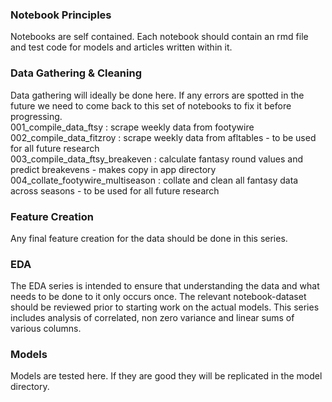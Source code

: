 ### Notebook Principles  
Notebooks are self contained.  Each notebook should contain an rmd file and test code for models and articles written within it.  


### Data Gathering & Cleaning   
Data gathering will ideally be done here.  If any errors are spotted in the future we need to come back to this set of notebooks to fix it before progressing.  
001_compile_data_ftsy : scrape weekly data from footywire  
002_compile_data_fitzroy : scrape weekly data from afltables - to be used for all future research   
003_compile_data_ftsy_breakeven : calculate fantasy round values and predict breakevens - makes copy in app directory   
004_collate_footywire_multiseason : collate and clean all fantasy data across seasons - to be used for all future research  
  
  
### Feature Creation  
Any final feature creation for the data should be done in this series.  


### EDA    
The EDA series is intended to ensure that understanding the data and what needs to be done to it only occurs once.  The relevant notebook-dataset should be reviewed prior to starting work on the actual models.  This series includes analysis of correlated, non zero variance and linear sums of various columns.  



### Models  
Models are tested here.  If they are good they will be replicated in the model directory.  


  
